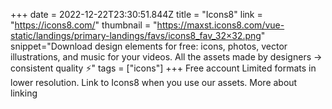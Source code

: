 +++
date = 2022-12-22T23:30:51.844Z
title = "Icons8"
link = "https://icons8.com/"
thumbnail = "https://maxst.icons8.com/vue-static/landings/primary-landings/favs/icons8_fav_32×32.png"
snippet="Download design elements for free: icons, photos, vector illustrations, and music for your videos. All the assets made by designers → consistent quality ⚡️"
tags = ["icons"]
+++
Free account
Limited formats in lower resolution.
Link to Icons8 when you use our assets. More about linking
